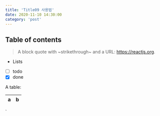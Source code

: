 ```yaml
---
title: 'Title09 사용법'
date: 2020-11-10 14:30:00
category: 'post'
---
```


## Table of contents

> A block quote with ~strikethrough~ and a URL: https://reactjs.org.

- Lists
- [ ] todo
- [x] done

A table:

| a   | b   |
| --- | --- |


`
